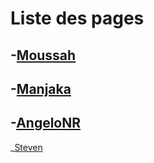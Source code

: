 
# Liste des pages

-[Moussah](Moussah.md)
-
-[Manjaka](Manjaka.md)
-
-[AngeloNR](AngeloNR.md)
-
_[Steven](Steven.md)
